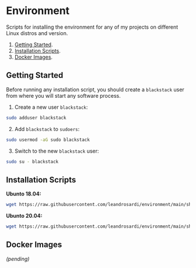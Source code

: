 # Environment

Scripts for installing the environment for any of my projects on different Linux distros and version.

1. [Getting Started](#getting-started).
2. [Installation Scripts](#installation-scripts).
3. [Docker Images](#docker-images).

## Getting Started

Before running any installation script, you should create a `blackstack` user from where you will start any software process.

1. Create a new user `blackstack`:

```bash
sudo adduser blackstack
```

2. Add `blackstack` to `sudoers`:

```bash
sudo usermod -aG sudo blackstack
```

3. Switch to the new `blackstack` user:

```bash
sudo su - blackstack
```

## Installation Scripts

**Ubunto 18.04:**

```bash
wget https://raw.githubusercontent.com/leandrosardi/environment/main/sh/install.ubuntu.18_04.sh -O - | sh
```

**Ubunto 20.04:**

```bash
wget https://raw.githubusercontent.com/leandrosardi/environment/main/sh/install.ubuntu.20_04.sh -O - | bash
```

## Docker Images

_(pending)_